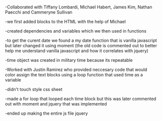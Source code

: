 -Collaborated with Tiffany Lombardi, Michael Habert, James Kim, Nathan Paecchi and Cammeryne Sullivan

-we first added blocks to the HTML with the help of Michael

-created dependencies and variables which we then used in functions

-to get the curent date we found a my date function that is vanilla javascript but later changed it using moment (the old code is commented out to better help me understand vanilla javascript and how it correlates with jquery)

-time object was created in military time because its repeatable

-Worked with Justin Ramirez who provided neccesary code that would color assign the text blocks using a loop function that used time as a variable

-didn't touch style css sheet

-made a for loop that looped each time block but this was later commented out with moment and jquery that was implemented

-ended up making the entire js file jquery
